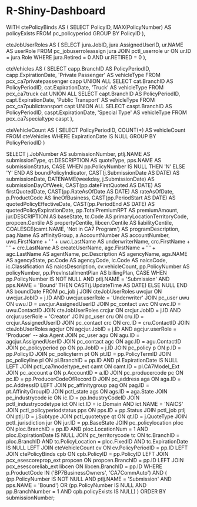 # R-Shiny-Dashboard
WITH ctePolicyBinds AS (
  SELECT
    PolicyID,
    MAX(PolicyNumber) AS policyExists
  FROM pc_policyperiod
  GROUP BY PolicyID
),

cteJobUserRoles AS (
  SELECT
    jura.JobID,
    jura.AssignedUserID,
    ur.NAME AS userRole
  FROM pc_jobuserroleassign jura
  JOIN pctl_userrole ur
    ON ur.ID = jura.Role
  WHERE jura.Retired = 0
    AND ur.RETIRED = 0
),

cteVehicles AS (
  SELECT
    capp.BranchID AS PolicyPeriodID,
    capp.ExpirationDate,
    'Private Passenger' AS vehicleType
  FROM pcx_ca7privatepassenger capp
  UNION ALL
  SELECT
    cat.BranchID AS PolicyPeriodID,
    cat.ExpirationDate,
    'Truck' AS vehicleType
  FROM pcx_ca7truck cat
  UNION ALL
  SELECT
    capt.BranchID AS PolicyPeriodID,
    capt.ExpirationDate,
    'Public Transport' AS vehicleType
  FROM pcx_ca7publictransport capt
  UNION ALL
  SELECT
    caspt.BranchID AS PolicyPeriodID,
    caspt.ExpirationDate,
    'Special Type' AS vehicleType
  FROM pcx_ca7specialtype caspt
),

cteVehicleCount AS (
  SELECT
    PolicyPeriodID,
    COUNT(*) AS vehicleCount
  FROM cteVehicles
  WHERE ExpirationDate IS NULL
  GROUP BY PolicyPeriodID
)

SELECT
  j.JobNumber                               AS submissionNumber,
  ptlj.NAME                                 AS submissionType,
  qt.DESCRIPTION                            AS quoteType,
  pps.NAME                                  AS submissionStatus,
  CASE
    WHEN pp.PolicyNumber IS NULL THEN 'N'
    ELSE 'Y'
  END                                       AS boundPolicyIndicator,
  CAST(j.SubmissionDate AS DATE)            AS submissionDate,
  DATENAME(weekday, j.SubmissionDate)       AS submissionDayOfWeek,
  CAST(pp.dateFirstQuoted AS DATE)          AS firstQuotedDate,
  CAST(pp.RateAsOfDate AS DATE)             AS rateAsOfDate,
  p.ProductCode                             AS lineOfBusiness,
  CAST(pp.PeriodStart AS DATE)              AS quotedPolicyEffectiveDate,
  CAST(pp.PeriodEnd AS DATE)                AS quotedPolicyExpirationDate,
  pp.TotalPremiumRPT                        AS premiumAmount,
  jur.DESCRIPTION                           AS baseState,
  tc.Code                                   AS primaryLocationTerritoryCode,
  propcen.Centile                           AS propertyCentile,
  libcen.Centile                            AS liabilityCentile,
  COALESCE(camt.NAME, 'Not in CA7 Program') AS programDescription,
  pag.Name                                  AS affinityGroup,
  a.AccountNumber                           AS accountNumber,
  uwc.FirstName + ' ' + uwc.LastName        AS underwriterName,
  crc.FirstName + ' ' + crc.LastName        AS createUserName,
  agc.FirstName + ' ' + agc.LastName        AS agentName,
  pc.Description                            AS agencyName,
  ags.NAME                                  AS agencyState,
  pc.Code                                   AS agencyCode,
  ic.Code                                   AS naicsCode,
  ic.Classification                         AS naicsDescription,
  cv.vehicleCount,
  pp.PolicyNumber                           AS policyNumber,
  pp.PrevInstallmentPlan                    AS billingPlan,
  CASE
    WHEN pp.PolicyNumber IS NOT NULL
     AND ptlj.NAME = 'Submission'
     AND pps.NAME = 'Bound'
    THEN CAST(j.UpdateTime AS DATE)
    ELSE NULL
  END                                       AS boundDate
FROM pc_job j
JOIN cteJobUserRoles uwcjur
  ON uwcjur.JobID = j.ID
 AND uwcjur.userRole = 'Underwriter'
JOIN pc_user uwu
  ON uwu.ID = uwcjur.AssignedUserID
JOIN pc_contact uwc
  ON uwc.ID = uwu.ContactID
JOIN cteJobUserRoles crcjur
  ON crcjur.JobID = j.ID
 AND crcjur.userRole = 'Creator'
JOIN pc_user cru
  ON cru.ID = crcjur.AssignedUserID
JOIN pc_contact crc
  ON crc.ID = cru.ContactID
JOIN cteJobUserRoles agcjur
  ON agcjur.JobID = j.ID
 AND agcjur.userRole = 'Producer' -- aka Agent
JOIN pc_user agu
  ON agu.ID = agcjur.AssignedUserID
JOIN pc_contact agc
  ON agc.ID = agu.ContactID
JOIN pc_policyperiod pp
  ON pp.JobID = j.ID
JOIN pc_policy p
  ON p.ID = pp.PolicyID
JOIN pc_policyterm pt
  ON pt.ID = pp.PolicyTermID
JOIN pc_policyline pl
  ON pl.BranchID = pp.ID
 AND pl.ExpirationDate IS NULL
LEFT JOIN pctl_ca7modeltype_ext camt
  ON camt.ID = pl.CA7Model_Ext
JOIN pc_account a
  ON p.AccountID = a.ID
JOIN pc_producercode pc
  ON pc.ID = pp.ProducerCodeOfRecordID
JOIN pc_address aga
  ON aga.ID = pc.AddressID
LEFT JOIN pc_affinitygroup pag
  ON pag.ID = pt.AffinityGroupID
JOIN pctl_state ags
  ON ags.ID = aga.State
JOIN pc_industrycode ic
  ON ic.ID = pp.IndustryCodeID
JOIN pctl_industrycodetype ict
  ON ict.ID = ic.Domain
 AND ict.NAME = 'NAICS'
JOIN pctl_policyperiodstatus pps
  ON pps.ID = pp.Status
JOIN pctl_job ptlj
  ON ptlj.ID = j.Subtype
JOIN pctl_quotetype qt
  ON qt.ID = j.QuoteType
JOIN pctl_jurisdiction jur
  ON jur.ID = pp.BaseState
JOIN pc_policylocation ploc
  ON ploc.BranchID = pp.ID
 AND ploc.LocationNum = 1
 AND ploc.ExpirationDate IS NULL
JOIN pc_territorycode tc
  ON tc.BranchID = ploc.BranchID
 AND tc.PolicyLocation = ploc.FixedID
 AND tc.ExpirationDate IS NULL
LEFT JOIN cteVehicleCount cv
  ON cv.PolicyPeriodID = pp.ID
LEFT JOIN ctePolicyBinds cpb
  ON cpb.PolicyID = pp.PolicyID
LEFT JOIN pcx_esescoreprop_ext propcen
  ON propcen.BranchID = pp.ID
LEFT JOIN pcx_esescoreliab_ext libcen
  ON libcen.BranchID = pp.ID
WHERE p.ProductCode IN ('BP7BusinessOwners', 'CA7CommAuto')
  AND (
    (pp.PolicyNumber IS NOT NULL AND ptlj.NAME = 'Submission' AND pps.NAME = 'Bound')
    OR (pp.PolicyNumber IS NULL AND pp.BranchNumber = 1 AND cpb.policyExists IS NULL)
  )
ORDER BY submissionNumber;
